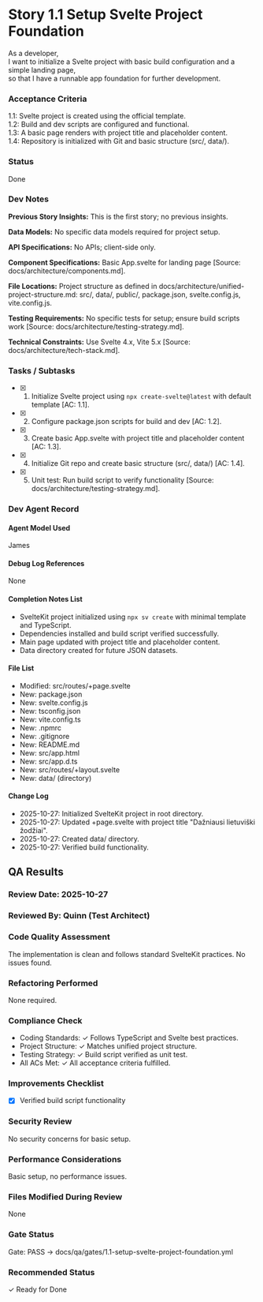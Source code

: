 # Story 1.1 Setup Svelte Project Foundation

As a developer,  
I want to initialize a Svelte project with basic build configuration and a simple landing page,  
so that I have a runnable app foundation for further development.  

### Acceptance Criteria
1.1: Svelte project is created using the official template.  
1.2: Build and dev scripts are configured and functional.  
1.3: A basic page renders with project title and placeholder content.  
1.4: Repository is initialized with Git and basic structure (src/, data/).  

### Status
Done

### Dev Notes
**Previous Story Insights:** This is the first story; no previous insights.

**Data Models:** No specific data models required for project setup.

**API Specifications:** No APIs; client-side only.

**Component Specifications:** Basic App.svelte for landing page [Source: docs/architecture/components.md].

**File Locations:** Project structure as defined in docs/architecture/unified-project-structure.md: src/, data/, public/, package.json, svelte.config.js, vite.config.js.

**Testing Requirements:** No specific tests for setup; ensure build scripts work [Source: docs/architecture/testing-strategy.md].

**Technical Constraints:** Use Svelte 4.x, Vite 5.x [Source: docs/architecture/tech-stack.md].

### Tasks / Subtasks
- [x] 1. Initialize Svelte project using `npx create-svelte@latest` with default template [AC: 1.1].
- [x] 2. Configure package.json scripts for build and dev [AC: 1.2].
- [x] 3. Create basic App.svelte with project title and placeholder content [AC: 1.3].
- [x] 4. Initialize Git repo and create basic structure (src/, data/) [AC: 1.4].
- [x] 5. Unit test: Run build script to verify functionality [Source: docs/architecture/testing-strategy.md].

### Dev Agent Record

#### Agent Model Used
James

#### Debug Log References
None

#### Completion Notes List
- SvelteKit project initialized using `npx sv create` with minimal template and TypeScript.
- Dependencies installed and build script verified successfully.
- Main page updated with project title and placeholder content.
- Data directory created for future JSON datasets.

#### File List
- Modified: src/routes/+page.svelte
- New: package.json
- New: svelte.config.js
- New: tsconfig.json
- New: vite.config.ts
- New: .npmrc
- New: .gitignore
- New: README.md
- New: src/app.html
- New: src/app.d.ts
- New: src/routes/+layout.svelte
- New: data/ (directory)

#### Change Log
- 2025-10-27: Initialized SvelteKit project in root directory.
- 2025-10-27: Updated +page.svelte with project title "Dažniausi lietuviški žodžiai".
- 2025-10-27: Created data/ directory.
- 2025-10-27: Verified build functionality.

## QA Results

### Review Date: 2025-10-27

### Reviewed By: Quinn (Test Architect)

### Code Quality Assessment

The implementation is clean and follows standard SvelteKit practices. No issues found.

### Refactoring Performed

None required.

### Compliance Check

- Coding Standards: ✓ Follows TypeScript and Svelte best practices.
- Project Structure: ✓ Matches unified project structure.
- Testing Strategy: ✓ Build script verified as unit test.
- All ACs Met: ✓ All acceptance criteria fulfilled.

### Improvements Checklist

- [x] Verified build script functionality

### Security Review

No security concerns for basic setup.

### Performance Considerations

Basic setup, no performance issues.

### Files Modified During Review

None

### Gate Status

Gate: PASS → docs/qa/gates/1.1-setup-svelte-project-foundation.yml

### Recommended Status

✓ Ready for Done